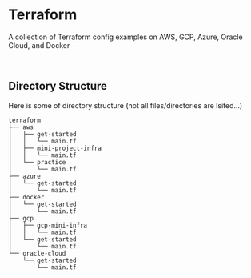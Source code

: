 # Terraform

A collection of Terraform config examples on AWS, GCP, Azure, Oracle Cloud, and Docker

<br />

## Directory Structure

Here is some of directory structure (not all files/directories are lsited...)

```
terraform
├── aws
│   ├── get-started
│   │   └── main.tf
│   ├── mini-project-infra
│   │   └── main.tf
│   └── practice
│       └── main.tf
├── azure
│   └── get-started
│       └── main.tf
├── docker
│   └── get-started
│       └── main.tf
├── gcp
│   ├── gcp-mini-infra
│   │   └── main.tf
│   └── get-started
│       └── main.tf
└── oracle-cloud
    └── get-started
        └── main.tf
```
